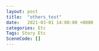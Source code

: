 ```yaml
---
layout: post
title:  "others_test"
date:   2021-03-01 14:00:00 +0000
categories: Etc
Tags: Story Etc
SceneCode: []
---
```

